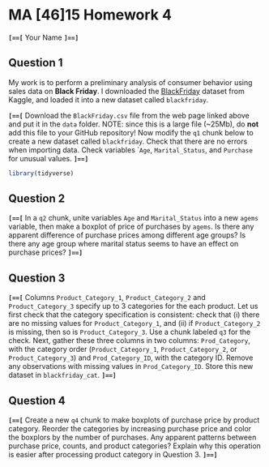 MA \[46\]15 Homework 4
================
**`[==[`** Your Name **`]==]`**

Question 1
----------

My work is to perform a preliminary analysis of consumer behavior using sales data on **Black Friday**. I downloaded the [BlackFriday](https://www.kaggle.com/mehdidag/black-friday) dataset from Kaggle, and loaded it into a new dataset called `blackfriday`.

**`[==[`** Download the `BlackFriday.csv` file from the web page linked above and put it in the `data` folder. NOTE: since this is a large file (~25Mb), do **not** add this file to your GitHub repository! Now modify the `q1` chunk below to create a new dataset called `blackfriday`. Check that there are no errors when importing data. Check variables \``Age`, `Marital_Status`, and `Purchase` for unusual values. **`]==]`**

``` r
library(tidyverse)
```

Question 2
----------

**`[==[`** In a `q2` chunk, unite variables `Age` and `Marital_Status` into a new `agems` variable, then make a boxplot of price of purchases by `agems`. Is there any apparent difference of purchase prices among different age groups? Is there any age group where marital status seems to have an effect on purchase prices? **`]==]`**

Question 3
----------

**`[==[`** Columns `Product_Category_1`, `Product_Category_2` and `Product_Category_3` specify up to 3 categories for the each product. Let us first check that the category specification is consistent: check that (i) there are no missing values for `Product_Category_1`, and (ii) if `Product_Category_2` is missing, then so is `Product_Category_3`. Use a chunk labeled `q3` for the check. Next, gather these three columns in two columns: `Prod_Category`, with the category order (`Product_Category_1`, `Product_Category_2`, or `Product_Category_3`) and `Prod_Category_ID`, with the category ID. Remove any observations with missing values in `Prod_Category_ID`. Store this new dataset in `blackfriday_cat`. **`]==]`**

Question 4
----------

**`[==[`** Create a new `q4` chunk to make boxplots of purchase price by product category. Reorder the categories by increasing purchase price and color the boxplors by the number of purchases. Any apparent patterns between purchase price, counts, and product categories? Explain why this operation is easier after processing product category in Question 3. **`]==]`**
